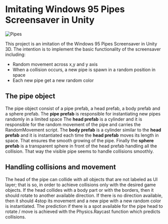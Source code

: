 ﻿
# Imitating Windows 95 Pipes Screensaver in Unity


![Pipes](/Assets/Preview/pipes.gif)

This project is an imitation of the Windows 95 Pipes Screensaver in Unity 3D. 
The intention is to implement the basic functionality of the screensaver including:
- Random movement across x,y and y axis
- When a collision occurs, a new pipe is spawn in a random position in space
- Each new pipe get a new random color



## The pipe object
The pipe object consist of a pipe prefab, a head prefab, a body prefab and a sphere prefab.
The **pipe prefab** is responsible for instantiating new pipes randomly in a limited space
The **head prefab** is a cylinder and it is responsible for the random 
movement of the pipe and carries the RandomMovement script.
The **body prefab** is a cylinder similar to the **head prefab** and it is instantiated
each time the **head prefab** moves its length in space. That ensures the smooth growing 
of the pipe. 
Finally the **sphere prefab** is a transparent sphere in front of the head prefab handling
all the collision. That way the visible pipe seems to handle collisions smoothly.

## Handling collisions and movement

The head of the pipe can collide with all objects that are not labeled as UI layer;
that is so, in order to achieve collisions only with the desired game objects. If the
head collides with a body part or with the borders, then it should rotate to another 
available direction. If there is no direction available, then it should 4stop its movement 
and a new pipe with a new random color is instantiated. The prediction if there is a spot
available for the pipe head to rotate / move is achieved with the Physics.Raycast function
which predicts collisions. 
